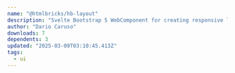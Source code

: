 ```yaml
---
name: "@htmlbricks/hb-layout"
description: "Svelte Bootstrap 5 WebComponent for creating responsive layouts."
author: "Dario Caruso"
downloads: 7
dependents: 3
updated: "2025-03-09T03:10:45.413Z"
tags: 
  - ui
---
```

